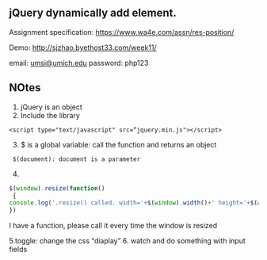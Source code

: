 ## jQuery dynamically add element.

Assignment specification: https://www.wa4e.com/assn/res-position/

Demo: http://sjzhao.byethost33.com/week11/

email: umsi@umich.edu
password: php123

## NOtes
1. jQuery is an object
2. Include the library
```
<script type="text/javascript" src=“jquery.min.js"></script>
```
3. $ is a global variable: call the function and returns an object
```
 $(document): document is a parameter
```
4. 
```javascript
$(window).resize(function()
 {
console.log('.resize() called. width='+$(window).width()+' height='+$(window).height());
})
```
I have a function, please call it every time the window is resized

5.toggle: change the css “diaplay”
6. watch and do something with input fields

